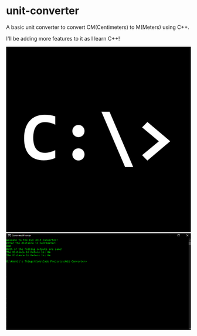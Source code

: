# unit-converter
A basic unit converter to convert CM(Centimeters) to M(Meters) using C++.

I'll be adding more features to it as I learn C++!

![Cli](CommandLineIcon.png)
![Output](output.png)
